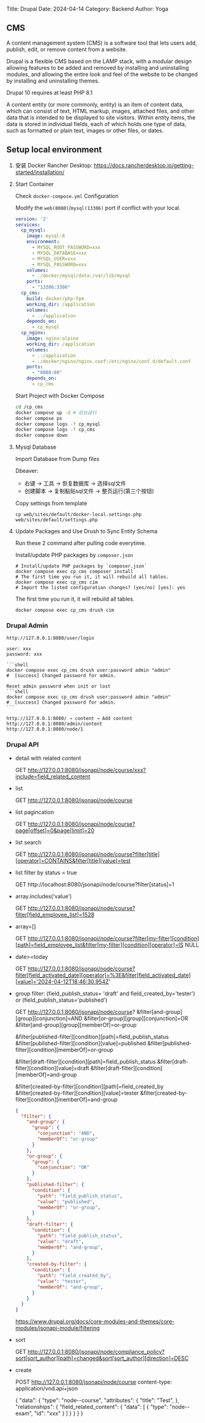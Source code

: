 Title: Drupal
Date: 2024-04-14
Category: Backend
Author: Yoga

## CMS

A content management system (CMS) is a software tool that lets users add, publish, edit, or remove content from a website.

Drupal is a flexible CMS based on the LAMP stack, with a modular design allowing features to be added and removed by installing and uninstalling modules, and allowing the entire look and feel of the website to be changed by installing and uninstalling themes.

Drupal 10 requires at least PHP 8.1

A content entity (or more commonly, entity) is an item of content data, which can consist of text, HTML markup, images, attached files, and other data that is intended to be displayed to site visitors. Within entity items, the data is stored in individual fields, each of which holds one type of data, such as formatted or plain text, images or other files, or dates. 

## Setup local environment

1. 安装 Docker
Rancher Desktop: https://docs.rancherdesktop.io/getting-started/installation/

2. Start Container

    Check `docker-compose.yml` Configuration

    Modify the `web(8080)`/`mysql(13306)` port if conflict with your local.

    ```yml
    version: '2'
    services:
      cp_mysql:
        image: mysql:8
        environment:
          - MYSQL_ROOT_PASSWORD=xxx
          - MYSQL_DATABASE=xxx
          - MYSQL_USER=xxx
          - MYSQL_PASSWORD=xxx
        volumes:
          - ./docker/mysql/data:/var/lib/mysql
        ports:
          - "13306:3306"
      cp_cms:
        build: docker/php-fpm
        working_dir: /application
        volumes:
          - .:/application
        depends_on:
          - cp_mysql
      cp_nginx:
        image: nginx:alpine
        working_dir: /application
        volumes:
          - .:/application
          - ./docker/nginx/nginx.conf:/etc/nginx/conf.d/default.conf
        ports:
          - "8080:80"
        depends_on:
          - cp_cms
    ```
    Start Project with Docker Compose
    ```bash
    cd /cp_cms
    docker compose up -d # 后台运行
    docker compose ps
    docker compose logs -f cp_mysql
    docker compose logs -f cp_cms
    docker compose down
    ```

3. Mysql Database

    Import Database from Dump files

    Dbeaver:
    * 右键 → 工具 → 恢复数据库 → 选择sql文件
    * 创建脚本 → 复制黏贴sql文件 → 整页运行(第三个按钮)

    Copy settings from template
    ```shell
    cp web/sites/default/docker-local.settings.php web/sites/default/settings.php
    ```

4. Update Packages and Use Drush to Sync Entity Schema

    Run these 2 command after pulling code everytime.

    Install/update PHP packages by `composer.json`
    ```shell
    # Install/update PHP packages by `composer.json`
    docker compose exec cp_cms composer install
    # The first time you run it, it will rebuild all tables.
    docker compose exec cp_cms cim
    # Import the listed configuration changes? (yes/no) [yes]: yes
    ```
    The first time you run it, 
    it will rebuild all tables.
    ```shell
    docker compose exec cp_cms drush cim
    ```

### Drupal Admin

    http://127.0.0.1:8080/user/login

    user: xxx
    password: xxx

    ```shell
    docker compose exec cp_cms drush user:password admin "admin"
    #  [success] Changed password for admin.

    Reset admin password when init or lost
    ```shell
    docker compose exec cp_cms drush user:password admin "admin"
    #  [success] Changed password for admin.
    ```

    http://127.0.0.1:8080/ → content → Add content
    http://127.0.0.1:8080/admin/content
    http://127.0.0.1:8080/node/1

### Drupal API

* detail with related content

  GET http://127.0.0.1:8080/jsonapi/node/course/xxx?include=field_related_content

* list

  GET http://127.0.0.1:8080/jsonapi/node/course

* list pagincation

  GET http://127.0.0.1:8080/jsonapi/node/course?page[offset]=0&page[limit]=20

* list search

  GET http://127.0.0.1:8080/jsonapi/node/course?filter[title][operator]=CONTAINS&filter[title][value]=test

* list filter by status = true

  GET http://localhost:8080/jsonapi/node/course?filter[status]=1

* array.includes('value')

  GET http://127.0.0.1:8080/jsonapi/node/course?filter[field_employee_list]=1528

* array=[]

  GET http://127.0.0.1:8080/jsonapi/node/course?filter[my-filter][condition][path]=field_employee_list&filter[my-filter][condition][operator]=IS NULL

* date>=today

  GET http://127.0.0.1:8080/jsonapi/node/course?filter[field_activated_date][operator]=%3E&filter[field_activated_date][value]='2024-04-12T18:46:30.954Z'

* group filter: (field_publish_status= 'draft' and field_created_by='tester') or (field_publish_status='published')

  GET http://127.0.0.1:8080/jsonapi/node/course?
  &filter[and-group][group][conjunction]=AND
  &filter[or-group][group][conjunction]=OR
  &filter[and-group][group][memberOf]=or-group

  &filter[published-filter][condition][path]=field_publish_status
  &filter[published-filter][condition][value]=published
  &filter[published-filter][condition][memberOf]=or-group

  &filter[draft-filter][condition][path]=field_publish_status
  &filter[draft-filter][condition][value]=draft
  &filter[draft-filter][condition][memberOf]=and-group

  &filter[created-by-filter][condition][path]=field_created_by
  &filter[created-by-filter][condition][value]=tester
  &filter[created-by-filter][condition][memberOf]=and-group

  ```json
  {
    "filter": {
      "and-group": {
        "group": {
          "conjunction": "AND",
          "memberOf": "or-group"
        }
      },
      "or-group": {
        "group": {
          "conjunction": "OR"
        }
      },
      "published-filter": {
        "condition": {
          "path": "field_publish_status",
          "value": "published",
          "memberOf": "or-group",
        }
      },
      "draft-filter": {
        "condition": {
          "path": "field_publish_status",
          "value": "draft",
          "memberOf": "and-group",
        }
      },
      "created-by-filter": {
        "condition": {
          "path": "field_created_by",
          "value": "tester",
          "memberOf": "and-group",
        }
      }
    }
  }
  ```

  https://www.drupal.org/docs/core-modules-and-themes/core-modules/jsonapi-module/filtering

* sort

  GET http://127.0.0.1:8080/jsonapi/node/compliance_policy?sort[sort_author][path]=changed&sort[sort_author][direction]=DESC

* create

  POST http://127.0.0.1:8080/jsonapi/node/course
  content-type: application/vnd.api+json

  {
    "data": {
      "type": "node--course",
      "attributes": {
        "title": "Test",
      },
      "relationships": {
        "field_related_content": {
          "data": [
            {
              "type": "node--exam",
              "id": "xxx"
            }
          ]
        }
      }
    }
  }
